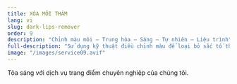 ```yaml
---
title: XÓA MÔI THÂM
lang: vi
slug: dark-lips-remover
order: 9
description: "Chỉnh màu môi – Trung hòa – Sáng – Tự nhiên – Liệu trình"
full-description: "Sử dụng kỹ thuật điều chỉnh màu để loại bỏ sắc tố thâm trên môi, trả lại màu môi sáng tự nhiên như ban đầu. Kết quả sau khi thực hiện sẽ cho màu môi tươi sáng phù hợp với tông da gốc, giúp môi không bị nhợt nhạt, trắng hay mệt mỏi ngay cả khi không trang điểm. Liệu trình có thể từ 1 đến 4 lần tùy vào tình trạng môi, loại da và cách chăm sóc sau đó."
image: "/images/service09.avif"
---
```

Tỏa sáng với dịch vụ trang điểm chuyên nghiệp của chúng tôi.
